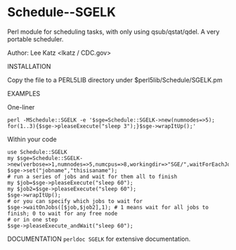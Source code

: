 Schedule--SGELK
===============

Perl module for scheduling tasks, with only using qsub/qstat/qdel.  A very portable scheduler.

Author: Lee Katz <lkatz / CDC.gov>

INSTALLATION

Copy the file to a PERL5LIB directory under $perl5lib/Schedule/SGELK.pm

EXAMPLES
    
  One-liner

    perl -MSchedule::SGELK -e '$sge=Schedule::SGELK->new(numnodes=>5); for(1..3){$sge->pleaseExecute("sleep 3");}$sge->wrapItUp();'

  Within your code
  
    use Schedule::SGELK
    my $sge=Schedule::SGELK->new(verbose=>1,numnodes=>5,numcpus=>8,workingdir=>"SGE/",waitForEachJobToStart=>1);  
    $sge->set("jobname","thisisaname");
    # run a series of jobs and wait for them all to finish
    my $job=$sge->pleaseExecute("sleep 60");
    my $job2=$sge->pleaseExecute("sleep 60");
    $sge->wrapItUp();
    # or you can specify which jobs to wait for
    $sge->waitOnJobs([$job,$job2],1); # 1 means wait for all jobs to finish; 0 to wait for any free node
    # or in one step
    $sge->pleaseExecute_andWait("sleep 60");


DOCUMENTATION
`perldoc SGELK` for extensive documentation.
